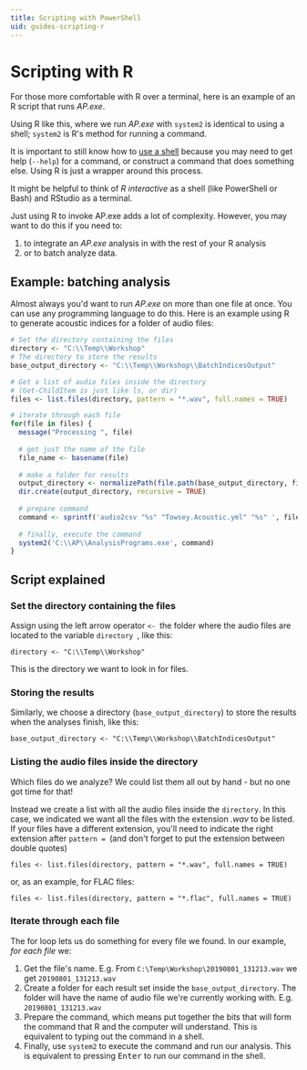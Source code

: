 ```yaml
---
title: Scripting with PowerShell
uid: guides-scripting-r
---
```


# Scripting with R

For those more comfortable with R over a terminal, here is an example of an R
script that runs *AP.exe*.

Using R like this, where we run *AP.exe* with `system2` is identical to using a
shell; `system2` is R's method for running a command.

It is important to still know how to [use a shell](xref:cli) because you may need
to get help (`--help`) for a command, or construct a command that does something else.
Using R is just a wrapper around this process.

It might be helpful to think of _R interactive_ as a shell (like PowerShell or Bash)
and RStudio as a terminal.

Just using R to invoke AP.exe adds a lot of complexity.
However, you may want to do this if you need to:

1. to integrate an _AP.exe_ analysis in with the rest of your R analysis
2. or to batch analyze data.

## Example: batching analysis

Almost always you'd want to run _AP.exe_ on more than one file at once.
You can use any programming language to do this. Here is an example using R
to generate acoustic indices for a folder of audio files:

```r
# Set the directory containing the files
directory <- "C:\\Temp\\Workshop"
# The directory to store the results
base_output_directory <- "C:\\Temp\\Workshop\\BatchIndicesOutput"

# Get a list of audio files inside the directory
# (Get-ChildItem is just like ls, or dir)
files <- list.files(directory, pattern = "*.wav", full.names = TRUE)

# iterate through each file
for(file in files) {
  message("Processing ", file) 
  
  # get just the name of the file
  file_name <- basename(file)
  
  # make a folder for results
  output_directory <- normalizePath(file.path(base_output_directory, file_name))
  dir.create(output_directory, recursive = TRUE)
  
  # prepare command
  command <- sprintf('audio2csv "%s" "Towsey.Acoustic.yml" "%s" ', file, output_directory)
  
  # finally, execute the command
  system2('C:\\AP\\AnalysisPrograms.exe', command)
}
```

## Script explained

### Set the directory containing the files

Assign using the left arrow operator `<- `the folder where the audio files
are located to the variable `directory `, like this:

`directory <- "C:\\Temp\\Workshop" `

This is the directory we want to look in for files.

### Storing the results

Similarly, we choose a directory (`base_output_directory`) to store the
results when the analyses finish, like this:

`base_output_directory <- "C:\\Temp\\Workshop\\BatchIndicesOutput"`

### Listing the audio files inside the directory

Which files do we analyze? We could list them all out by hand - but no one got
time for that!

Instead we create a list with all the audio files inside the `directory`.
In this case, we indicated we want all the files with the extension *.wav* to be
listed. If your files have a different extension, you'll need to indicate the
right extension after `pattern = `(and don't forget to put 
the extension between double quotes)

`files <- list.files(directory, pattern = "*.wav", full.names = TRUE)`

or, as an example, for FLAC files:

`files <- list.files(directory, pattern = "*.flac", full.names = TRUE)`

### Iterate through each file

The for loop lets us do something for every file we found. In our example, _for 
each file_ we:

1. Get the file's name. E.g. From `C:\Temp\Workshop\20190801_131213.wav` we get `20190801_131213.wav`
2. Create a folder for each result set inside the `base_output_directory`. The folder
   will have the name of audio file we're currently working with. E.g. `20190801_131213.wav`
3. Prepare the command, which means put together the bits that will form the 
   command that R and the computer will understand. This is equivalent to typing
   out the command in a shell.
4. Finally, use `system2` to execute the command and run our analysis.
   This is equivalent to pressing <kbd>Enter</kbd> to run our command in the shell.
